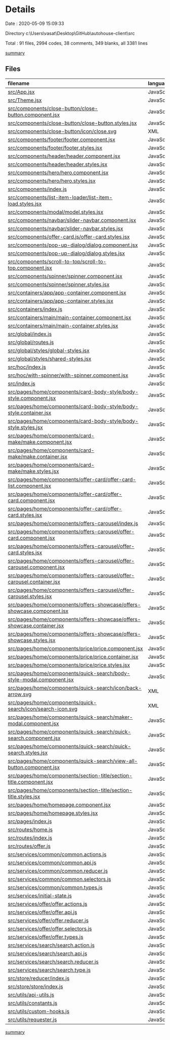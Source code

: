 # Details

Date : 2020-05-09 15:09:33

Directory c:\Users\vasat\Desktop\GitHub\autohouse-client\src

Total : 91 files,  2994 codes, 38 comments, 349 blanks, all 3381 lines

[summary](results.md)

## Files
| filename | language | code | comment | blank | total |
| :--- | :--- | ---: | ---: | ---: | ---: |
| [src/App.jsx](/src/App.jsx) | JavaScript | 28 | 0 | 4 | 32 |
| [src/Theme.jsx](/src/Theme.jsx) | JavaScript | 42 | 0 | 4 | 46 |
| [src/components/close-button/close-button.component.jsx](/src/components/close-button/close-button.component.jsx) | JavaScript | 5 | 0 | 2 | 7 |
| [src/components/close-button/close-button.styles.jsx](/src/components/close-button/close-button.styles.jsx) | JavaScript | 25 | 0 | 3 | 28 |
| [src/components/close-button/icon/close.svg](/src/components/close-button/icon/close.svg) | XML | 1 | 0 | 0 | 1 |
| [src/components/footer/footer.component.jsx](/src/components/footer/footer.component.jsx) | JavaScript | 4 | 0 | 4 | 8 |
| [src/components/footer/footer.styles.jsx](/src/components/footer/footer.styles.jsx) | JavaScript | 9 | 0 | 2 | 11 |
| [src/components/header/header.component.jsx](/src/components/header/header.component.jsx) | JavaScript | 18 | 0 | 3 | 21 |
| [src/components/header/header.styles.jsx](/src/components/header/header.styles.jsx) | JavaScript | 48 | 0 | 4 | 52 |
| [src/components/hero/hero.component.jsx](/src/components/hero/hero.component.jsx) | JavaScript | 11 | 0 | 3 | 14 |
| [src/components/hero/hero.styles.jsx](/src/components/hero/hero.styles.jsx) | JavaScript | 46 | 0 | 3 | 49 |
| [src/components/index.js](/src/components/index.js) | JavaScript | 16 | 0 | 2 | 18 |
| [src/components/list-item-loader/list-item-load.styles.jsx](/src/components/list-item-loader/list-item-load.styles.jsx) | JavaScript | 2 | 0 | 2 | 4 |
| [src/components/modal/model.styles.jsx](/src/components/modal/model.styles.jsx) | JavaScript | 50 | 0 | 3 | 53 |
| [src/components/navbar/slider-navbar.component.jsx](/src/components/navbar/slider-navbar.component.jsx) | JavaScript | 46 | 0 | 6 | 52 |
| [src/components/navbar/slider-navbar.styles.jsx](/src/components/navbar/slider-navbar.styles.jsx) | JavaScript | 110 | 2 | 8 | 120 |
| [src/components/offer-card.js/offer-card.styles.jsx](/src/components/offer-card.js/offer-card.styles.jsx) | JavaScript | 72 | 0 | 6 | 78 |
| [src/components/pop-up-dialog/dialog.component.jsx](/src/components/pop-up-dialog/dialog.component.jsx) | JavaScript | 33 | 12 | 5 | 50 |
| [src/components/pop-up-dialog/dialog.styles.jsx](/src/components/pop-up-dialog/dialog.styles.jsx) | JavaScript | 73 | 0 | 6 | 79 |
| [src/components/scroll-to-top/scroll-to-top.component.jsx](/src/components/scroll-to-top/scroll-to-top.component.jsx) | JavaScript | 13 | 2 | 4 | 19 |
| [src/components/spinner/spinner.component.jsx](/src/components/spinner/spinner.component.jsx) | JavaScript | 10 | 0 | 4 | 14 |
| [src/components/spinner/spinner.styles.jsx](/src/components/spinner/spinner.styles.jsx) | JavaScript | 73 | 0 | 2 | 75 |
| [src/containers/app/app-container.component.jsx](/src/containers/app/app-container.component.jsx) | JavaScript | 4 | 0 | 4 | 8 |
| [src/containers/app/app-container.styles.jsx](/src/containers/app/app-container.styles.jsx) | JavaScript | 8 | 0 | 2 | 10 |
| [src/containers/index.js](/src/containers/index.js) | JavaScript | 3 | 0 | 2 | 5 |
| [src/containers/main/main-container.component.jsx](/src/containers/main/main-container.component.jsx) | JavaScript | 4 | 0 | 4 | 8 |
| [src/containers/main/main-container.styles.jsx](/src/containers/main/main-container.styles.jsx) | JavaScript | 6 | 0 | 2 | 8 |
| [src/global/index.js](/src/global/index.js) | JavaScript | 4 | 0 | 2 | 6 |
| [src/global/routes.js](/src/global/routes.js) | JavaScript | 1 | 0 | 1 | 2 |
| [src/global/styles/global-styles.jsx](/src/global/styles/global-styles.jsx) | JavaScript | 83 | 0 | 2 | 85 |
| [src/global/styles/shared-styles.jsx](/src/global/styles/shared-styles.jsx) | JavaScript | 30 | 0 | 2 | 32 |
| [src/hoc/index.js](/src/hoc/index.js) | JavaScript | 2 | 0 | 2 | 4 |
| [src/hoc/with-spinner/with-spinner.component.jsx](/src/hoc/with-spinner/with-spinner.component.jsx) | JavaScript | 6 | 0 | 4 | 10 |
| [src/index.js](/src/index.js) | JavaScript | 21 | 0 | 3 | 24 |
| [src/pages/home/components/card-body-style/body-style.component.jsx](/src/pages/home/components/card-body-style/body-style.component.jsx) | JavaScript | 13 | 0 | 3 | 16 |
| [src/pages/home/components/card-body-style/body-style.container.jsx](/src/pages/home/components/card-body-style/body-style.container.jsx) | JavaScript | 25 | 0 | 7 | 32 |
| [src/pages/home/components/card-body-style/body-style.styles.jsx](/src/pages/home/components/card-body-style/body-style.styles.jsx) | JavaScript | 60 | 0 | 4 | 64 |
| [src/pages/home/components/card-make/make.component.jsx](/src/pages/home/components/card-make/make.component.jsx) | JavaScript | 9 | 0 | 3 | 12 |
| [src/pages/home/components/card-make/make.container.jsx](/src/pages/home/components/card-make/make.container.jsx) | JavaScript | 21 | 0 | 4 | 25 |
| [src/pages/home/components/card-make/make.styles.jsx](/src/pages/home/components/card-make/make.styles.jsx) | JavaScript | 45 | 0 | 3 | 48 |
| [src/pages/home/components/offer-card/offer-card-list.component.jsx](/src/pages/home/components/offer-card/offer-card-list.component.jsx) | JavaScript | 17 | 0 | 4 | 21 |
| [src/pages/home/components/offer-card/offer-card.component.jsx](/src/pages/home/components/offer-card/offer-card.component.jsx) | JavaScript | 97 | 0 | 3 | 100 |
| [src/pages/home/components/offer-card/offer-card.styles.jsx](/src/pages/home/components/offer-card/offer-card.styles.jsx) | JavaScript | 231 | 0 | 7 | 238 |
| [src/pages/home/components/offers-carousel/index.js](/src/pages/home/components/offers-carousel/index.js) | JavaScript | 2 | 0 | 2 | 4 |
| [src/pages/home/components/offers-carousel/offer-card.component.jsx](/src/pages/home/components/offers-carousel/offer-card.component.jsx) | JavaScript | 40 | 0 | 3 | 43 |
| [src/pages/home/components/offers-carousel/offer-card.styles.jsx](/src/pages/home/components/offers-carousel/offer-card.styles.jsx) | JavaScript | 99 | 0 | 4 | 103 |
| [src/pages/home/components/offers-carousel/offer-carousel.component.jsx](/src/pages/home/components/offers-carousel/offer-carousel.component.jsx) | JavaScript | 24 | 0 | 4 | 28 |
| [src/pages/home/components/offers-carousel/offer-carousel.container.jsx](/src/pages/home/components/offers-carousel/offer-carousel.container.jsx) | JavaScript | 53 | 0 | 8 | 61 |
| [src/pages/home/components/offers-carousel/offer-carousel.styles.jsx](/src/pages/home/components/offers-carousel/offer-carousel.styles.jsx) | JavaScript | 55 | 0 | 6 | 61 |
| [src/pages/home/components/offers-showcase/offers-showcase.component.jsx](/src/pages/home/components/offers-showcase/offers-showcase.component.jsx) | JavaScript | 19 | 0 | 4 | 23 |
| [src/pages/home/components/offers-showcase/offers-showcase.container.jsx](/src/pages/home/components/offers-showcase/offers-showcase.container.jsx) | JavaScript | 21 | 0 | 4 | 25 |
| [src/pages/home/components/offers-showcase/offers-showcase.styles.jsx](/src/pages/home/components/offers-showcase/offers-showcase.styles.jsx) | JavaScript | 5 | 0 | 2 | 7 |
| [src/pages/home/components/price/price.component.jsx](/src/pages/home/components/price/price.component.jsx) | JavaScript | 17 | 0 | 3 | 20 |
| [src/pages/home/components/price/price.container.jsx](/src/pages/home/components/price/price.container.jsx) | JavaScript | 24 | 0 | 4 | 28 |
| [src/pages/home/components/price/price.styles.jsx](/src/pages/home/components/price/price.styles.jsx) | JavaScript | 34 | 0 | 2 | 36 |
| [src/pages/home/components/quick-search/body-style-modal.component.jsx](/src/pages/home/components/quick-search/body-style-modal.component.jsx) | JavaScript | 51 | 0 | 6 | 57 |
| [src/pages/home/components/quick-search/icon/back-arrow.svg](/src/pages/home/components/quick-search/icon/back-arrow.svg) | XML | 1 | 0 | 0 | 1 |
| [src/pages/home/components/quick-search/icon/search-icon.svg](/src/pages/home/components/quick-search/icon/search-icon.svg) | XML | 1 | 0 | 0 | 1 |
| [src/pages/home/components/quick-search/maker-modal.component.jsx](/src/pages/home/components/quick-search/maker-modal.component.jsx) | JavaScript | 164 | 0 | 8 | 172 |
| [src/pages/home/components/quick-search/quick-search.component.jsx](/src/pages/home/components/quick-search/quick-search.component.jsx) | JavaScript | 32 | 0 | 4 | 36 |
| [src/pages/home/components/quick-search/quick-search.styles.jsx](/src/pages/home/components/quick-search/quick-search.styles.jsx) | JavaScript | 254 | 5 | 21 | 280 |
| [src/pages/home/components/quick-search/view-all-button.component.jsx](/src/pages/home/components/quick-search/view-all-button.component.jsx) | JavaScript | 30 | 0 | 6 | 36 |
| [src/pages/home/components/section-title/section-title.component.jsx](/src/pages/home/components/section-title/section-title.component.jsx) | JavaScript | 8 | 0 | 3 | 11 |
| [src/pages/home/components/section-title/section-title.styles.jsx](/src/pages/home/components/section-title/section-title.styles.jsx) | JavaScript | 28 | 0 | 3 | 31 |
| [src/pages/home/homepage.component.jsx](/src/pages/home/homepage.component.jsx) | JavaScript | 39 | 0 | 5 | 44 |
| [src/pages/home/homepage.styles.jsx](/src/pages/home/homepage.styles.jsx) | JavaScript | 19 | 0 | 3 | 22 |
| [src/pages/index.js](/src/pages/index.js) | JavaScript | 2 | 0 | 2 | 4 |
| [src/routes/home.js](/src/routes/home.js) | JavaScript | 8 | 0 | 2 | 10 |
| [src/routes/index.js](/src/routes/index.js) | JavaScript | 4 | 0 | 2 | 6 |
| [src/routes/offer.js](/src/routes/offer.js) | JavaScript | 0 | 0 | 1 | 1 |
| [src/services/common/common.actions.js](/src/services/common/common.actions.js) | JavaScript | 34 | 0 | 7 | 41 |
| [src/services/common/common.api.js](/src/services/common/common.api.js) | JavaScript | 7 | 0 | 3 | 10 |
| [src/services/common/common.reducer.js](/src/services/common/common.reducer.js) | JavaScript | 50 | 1 | 7 | 58 |
| [src/services/common/common.selectors.js](/src/services/common/common.selectors.js) | JavaScript | 19 | 0 | 7 | 26 |
| [src/services/common/common.types.js](/src/services/common/common.types.js) | JavaScript | 4 | 0 | 1 | 5 |
| [src/services/initial-state.js](/src/services/initial-state.js) | JavaScript | 153 | 16 | 1 | 170 |
| [src/services/offer/offer.actions.js](/src/services/offer/offer.actions.js) | JavaScript | 20 | 0 | 5 | 25 |
| [src/services/offer/offer.api.js](/src/services/offer/offer.api.js) | JavaScript | 4 | 0 | 2 | 6 |
| [src/services/offer/offer.reducer.js](/src/services/offer/offer.reducer.js) | JavaScript | 28 | 0 | 3 | 31 |
| [src/services/offer/offer.selectors.js](/src/services/offer/offer.selectors.js) | JavaScript | 10 | 0 | 4 | 14 |
| [src/services/offer/offer.types.js](/src/services/offer/offer.types.js) | JavaScript | 3 | 0 | 1 | 4 |
| [src/services/search/search.action.js](/src/services/search/search.action.js) | JavaScript | 0 | 0 | 1 | 1 |
| [src/services/search/search.api.js](/src/services/search/search.api.js) | JavaScript | 0 | 0 | 1 | 1 |
| [src/services/search/search.reducer.js](/src/services/search/search.reducer.js) | JavaScript | 8 | 0 | 3 | 11 |
| [src/services/search/search.type.js](/src/services/search/search.type.js) | JavaScript | 0 | 0 | 1 | 1 |
| [src/store/reducer/index.js](/src/store/reducer/index.js) | JavaScript | 8 | 0 | 3 | 11 |
| [src/store/store/index.js](/src/store/store/index.js) | JavaScript | 18 | 0 | 6 | 24 |
| [src/utils/api-utils.js](/src/utils/api-utils.js) | JavaScript | 13 | 0 | 3 | 16 |
| [src/utils/constants.js](/src/utils/constants.js) | JavaScript | 24 | 0 | 4 | 28 |
| [src/utils/custom-hooks.js](/src/utils/custom-hooks.js) | JavaScript | 87 | 0 | 17 | 104 |
| [src/utils/requester.js](/src/utils/requester.js) | JavaScript | 45 | 0 | 9 | 54 |

[summary](results.md)